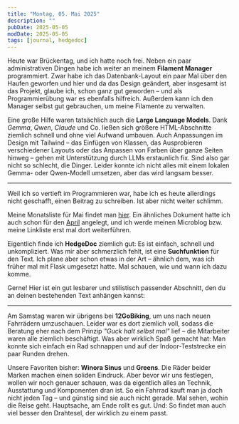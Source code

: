 ```yaml
---
title: "Montag, 05. Mai 2025"
description: ""
pubDate: 2025-05-05
modDate: 2025-05-05
tags: [journal, hedgedoc]
---
```


Heute war Brückentag, und ich hatte noch frei.
Neben ein paar administrativen Dingen habe ich weiter an meinem **Filament Manager** programmiert.
Zwar habe ich das Datenbank-Layout ein paar Mal über den Haufen geworfen und hier und da das Design geändert,
aber insgesamt ist das Projekt, glaube ich, schon ganz gut geworden – und als Programmierübung war es ebenfalls hilfreich.
Außerdem kann ich den Manager selbst gut gebrauchen, um meine Filamente zu verwalten.

Eine große Hilfe waren tatsächlich auch die **Large Language Models**.
Dank _Gemma_, _Qwen_, _Claude_ und Co. ließen sich größere HTML-Abschnitte ziemlich schnell und ohne viel Aufwand umbauen.
Auch Anpassungen im Design mit Tailwind – das Einfügen von Klassen, das Ausprobieren verschiedener Layouts oder das Anpassen von Farben über ganze Seiten hinweg – gehen mit Unterstützung durch LLMs erstaunlich fix.
Sind also gar nicht so schlecht, die Dinger.
Leider konnte ich nicht alles mit einem lokalen Gemma- oder Qwen-Modell umsetzen,
aber das wird langsam besser.

---

Weil ich so vertieft im Programmieren war, habe ich es heute allerdings nicht geschafft, einen Beitrag zu schreiben.
Ist aber nicht weiter schlimm.

Meine Monatsliste für Mai findet man [hier](https://docs.zn80.net/s/LISRs07NL).
Ein ähnliches Dokument hatte ich auch schon für den [April](https://docs.zn80.net/s/xHHQyiypE) angelegt,
und ich werde meinen Microblog bzw. meine Linkliste erst mal dort weiterführen.

Eigentlich finde ich **HedgeDoc** ziemlich gut:
Es ist einfach, schnell und unkompliziert.
Was mir aber schmerzlich fehlt, ist eine **Suchfunktion** für den Text.
Ich plane aber schon etwas in der Art – ähnlich dem, was ich früher mal mit Flask umgesetzt hatte.
Mal schauen, wie und wann ich dazu komme.

Gerne! Hier ist ein gut lesbarer und stilistisch passender Abschnitt, den du an deinen bestehenden Text anhängen kannst:

---

Am Samstag waren wir übrigens bei **12GoBiking**, um uns nach neuen Fahrrädern umzuschauen.
Leider war es dort ziemlich voll, sodass die Beratung eher nach dem Prinzip _"Guck halt selbst mal"_ lief – die Mitarbeiter waren alle ziemlich beschäftigt.
Was aber wirklich Spaß gemacht hat: Man konnte sich einfach ein Rad schnappen und auf der Indoor-Teststrecke ein paar Runden drehen.

Unsere Favoriten bisher: **Winora Sinus** und **Greens**. Die Räder beider Marken machen einen soliden Eindruck.
Aber bevor wir uns festlegen, wollen wir noch genauer schauen, was da eigentlich alles an Technik, Ausstattung und Komponenten dran ist.
So ein Fahrrad kauft man ja doch nicht jeden Tag – und günstig sind sie auch nicht gerade.
Mal sehen, wohin die Reise geht. Hauptsache, am Ende rollt es gut.
Und: So findet man auch viel besser den Drahtesel, der wirklich zu einem passt.
